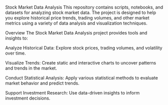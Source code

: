 Stock Market Data Analysis
This repository contains scripts, notebooks, and datasets for analyzing stock market data. The project is designed to help you explore historical price trends, trading volumes, and other market metrics using a variety of data analysis and visualization techniques.

Overview
The Stock Market Data Analysis project provides tools and insights to:

Analyze Historical Data: Explore stock prices, trading volumes, and volatility over time.

Visualize Trends: Create static and interactive charts to uncover patterns and trends in the market.

Conduct Statistical Analysis: Apply various statistical methods to evaluate market behavior and predict trends.

Support Investment Research: Use data-driven insights to inform investment decisions.
